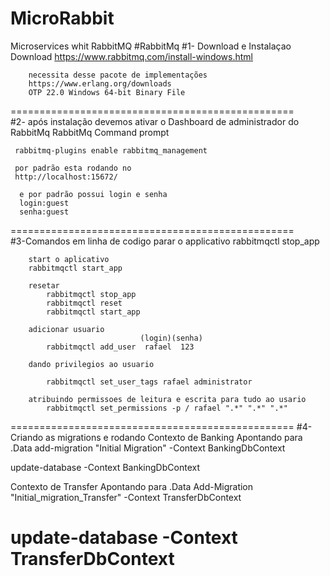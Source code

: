 # MicroRabbit
Microservices whit RabbitMQ
	#RabbitMq
#1- Download e Instalaçao
		Download
		https://www.rabbitmq.com/install-windows.html
		
		necessita desse pacote de implementações 
		https://www.erlang.org/downloads
		OTP 22.0 Windows 64-bit Binary File
=================================================		
#2- após instalação devemos ativar o Dashboard de administrador do RabbitMq
	 RabbitMq Command prompt
	 
	 rabbitmq-plugins enable rabbitmq_management
	 
	 por padrão esta rodando no 
	 http://localhost:15672/
	  
	  e por padrão possui login e senha 
	  login:guest
	  senha:guest
=================================================	  
#3-Comandos em linha de codigo
		parar o applicativo
		rabbitmqctl stop_app
	 
		start o aplicativo
		rabbitmqctl start_app
		
		resetar
			rabbitmqctl stop_app
			rabbitmqctl reset
			rabbitmqctl start_app
			
		adicionar usuario
								 (login)(senha)
			rabbitmqctl add_user  rafael  123
		
		dando privilegios ao usuario
	
			rabbitmqctl set_user_tags rafael administrator
		
		atribuindo permissoes de leitura e escrita para tudo ao usario
			rabbitmqctl set_permissions -p / rafael ".*" ".*" ".*"
=================================================
#4- Criando as migrations e rodando
Contexto de Banking
Apontando para .Data
add-migration "Initial Migration" -Context BankingDbContext	

update-database -Context BankingDbContext

Contexto de Transfer
Apontando para .Data
Add-Migration "Initial_migration_Transfer" -Context TransferDbContext

update-database -Context TransferDbContext
=================================================
